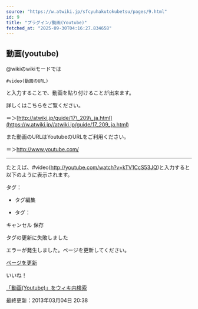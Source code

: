 ```yaml
---
source: "https://w.atwiki.jp/sfcyuhakutokubetsu/pages/9.html"
id: 9
title: "プラグイン/動画(Youtube)"
fetched_at: "2025-09-30T04:16:27.834658"
---
```


## 動画(youtube)

@wikiのwikiモードでは

```
#video(動画のURL)
```

と入力することで、動画を貼り付けることが出来ます。
  
詳しくはこちらをご覧ください。
  
＝＞[http://atwiki.jp/guide/17\_209\_ja.html](https://w.atwiki.jp//atwiki.jp/guide/17_209_ja.html)

  

また動画のURLはYoutubeのURLをご利用ください。
  
＝＞<http://www.youtube.com/>

  

---

  
  

たとえば、#video(<http://youtube.com/watch?v=kTV1CcS53JQ>)と入力すると以下のように表示されます。

  
  
  

タグ：

+ タグ編集

* タグ：

キャンセル
保存

タグの更新に失敗しました

エラーが発生しました。ページを更新してください。

[ページを更新](https://w.atwiki.jp/sfcyuhakutokubetsu/pages/9.html)

いいね！

[「動画(Youtube)」をウィキ内検索](https://w.atwiki.jp//w.atwiki.jp/sfcyuhakutokubetsu/search?andor=and&keyword=%E5%8B%95%E7%94%BB%28Youtube%29)

最終更新：2013年03月04日 20:38